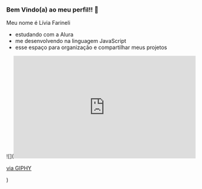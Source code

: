 ### Bem Vindo(a) ao meu perfil!! 💮

Meu nome é Lívia Farineli 
- estudando com a Alura
- me desenvolvendo na linguagem JavaScript
- esse espaço para organização e compartilhar meus projetos


![](<iframe src="https://giphy.com/embed/3o7ZeszPCQxaUB4QFi" width="480" height="271" style="" frameBorder="0" class="giphy-embed" allowFullScreen></iframe><p><a href="https://giphy.com/gifs/snl-kylo-ren-adam-driver-3o7ZeszPCQxaUB4QFi">via GIPHY</a></p>)
